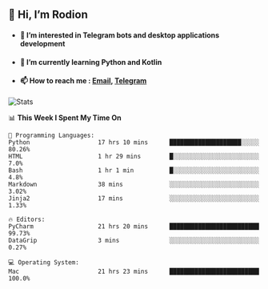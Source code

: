## 👋 Hi, I’m Rodion
- #### 👀 I’m interested in Telegram bots and desktop applications development
- #### 🌱 I’m currently learning Python and Kotlin
- #### 📫 How to reach me : [Email](mailto:me@lavn.ml), [Telegram](https://t.me/fast_geek)

![Stats](https://github-readme-stats.vercel.app/api?username=fast-geek&show_icons=true&theme=react&hide=issues&count_private=true&layout=compact)


<!--START_SECTION:waka-->
📊 **This Week I Spent My Time On** 

```text
💬 Programming Languages: 
Python                   17 hrs 10 mins      ████████████████████░░░░░   80.26% 
HTML                     1 hr 29 mins        █░░░░░░░░░░░░░░░░░░░░░░░░   7.0% 
Bash                     1 hr 1 min          █░░░░░░░░░░░░░░░░░░░░░░░░   4.8% 
Markdown                 38 mins             ░░░░░░░░░░░░░░░░░░░░░░░░░   3.02% 
Jinja2                   17 mins             ░░░░░░░░░░░░░░░░░░░░░░░░░   1.33%

🔥 Editors: 
PyCharm                  21 hrs 20 mins      █████████████████████████   99.73% 
DataGrip                 3 mins              ░░░░░░░░░░░░░░░░░░░░░░░░░   0.27%

💻 Operating System: 
Mac                      21 hrs 23 mins      █████████████████████████   100.0%

```


<!--END_SECTION:waka-->

